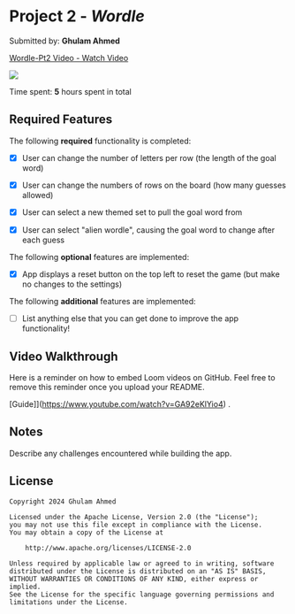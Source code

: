 # Project 2 - *Wordle*

Submitted by: **Ghulam Ahmed**
<div>
    <a href="https://www.loom.com/share/3d7ccd0c47be4387b29c0005da9fd11f">
      <p>Wordle-Pt2 Video  - Watch Video</p>
    </a>
    <a href="https://www.loom.com/share/3d7ccd0c47be4387b29c0005da9fd11f">
      <img style="max-width:300px;" src="https://cdn.loom.com/sessions/thumbnails/3d7ccd0c47be4387b29c0005da9fd11f-with-play.gif">
    </a>
  </div>

Time spent: **5** hours spent in total

## Required Features

The following **required** functionality is completed:

- [x] User can change the number of letters per row (the length of the goal word)
- [x] User can change the numbers of rows on the board (how many guesses allowed)
- [x] User can select a new themed set to pull the goal word from
- [x] User can select "alien wordle", causing the goal word to change after each guess


The following **optional** features are implemented:

- [x] App displays a reset button on the top left to reset the game (but make no changes to the settings)

The following **additional** features are implemented:

- [ ] List anything else that you can get done to improve the app functionality!

## Video Walkthrough

Here is a reminder on how to embed Loom videos on GitHub. Feel free to remove this reminder once you upload your README. 

[Guide]](https://www.youtube.com/watch?v=GA92eKlYio4) .

## Notes

Describe any challenges encountered while building the app.

## License

    Copyright 2024 Ghulam Ahmed

    Licensed under the Apache License, Version 2.0 (the "License");
    you may not use this file except in compliance with the License.
    You may obtain a copy of the License at

        http://www.apache.org/licenses/LICENSE-2.0

    Unless required by applicable law or agreed to in writing, software
    distributed under the License is distributed on an "AS IS" BASIS,
    WITHOUT WARRANTIES OR CONDITIONS OF ANY KIND, either express or implied.
    See the License for the specific language governing permissions and
    limitations under the License.
